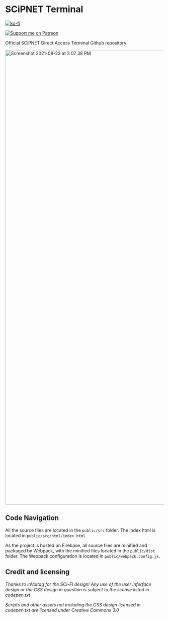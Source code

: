 
# SCiPNET Terminal
[![ko-fi](https://ko-fi.com/img/githubbutton_sm.svg)](https://ko-fi.com/O4O35OQ7U)

[![Support me on Patreon](https://img.shields.io/endpoint.svg?url=https%3A%2F%2Fshieldsio-patreon.vercel.app%2Fapi%3Fusername%3Dscipnet%26type%3Dpatrons&style=for-the-badge)](https://patreon.com/scipnet)

Official SCiPNET Direct Access Terminal Github repository

<img width="1440" alt="Screenshot 2021-08-23 at 3 07 38 PM" src="https://user-images.githubusercontent.com/68321568/130405018-f7feeea1-3fcb-49d9-9e7d-6b8384766db1.png">


## Code Navigation
All the source files are located in the `public/src` folder. The index html is located in `public/src/html/index.html`

As the project is hosted on Firebase, all source files are minified and packaged by Webpack, with the minified files located in the `public/dist` folder. The Webpack configuration is located in `public/webpack.config.js`.

## Credit and licensing
_Thanks to inVoltag for the SCi-FI design! Any use of the user inferface design or the CSS design in question is subject to the license listed in codepen.txt_

_Scripts and other assets not including the CSS design licensed in codepen.txt are licensed under Creative Commons 3.0_
